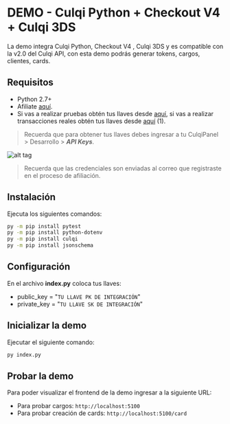 # DEMO - Culqi Python + Checkout V4 + Culqi 3DS


La demo integra Culqi Python, Checkout V4 , Culqi 3DS y es compatible con la v2.0 del Culqi API, con esta demo podrás generar tokens, cargos, clientes, cards.

## Requisitos

* Python 2.7+
* Afiliate [aquí](https://afiliate.culqi.com/).
* Si vas a realizar pruebas obtén tus llaves desde [aquí](https://integ-panel.culqi.com/#/registro), si vas a realizar transacciones reales obtén tus llaves desde [aquí](https://panel.culqi.com/#/registro) (1).

> Recuerda que para obtener tus llaves debes ingresar a tu CulqiPanel > Desarrollo > ***API Keys***.

![alt tag](http://i.imgur.com/NhE6mS9.png)

> Recuerda que las credenciales son enviadas al correo que registraste en el proceso de afiliación.

## Instalación

Ejecuta los siguientes comandos:

```bash
py -m pip install pytest
py -m pip install python-dotenv
py -m pip install culqi
py -m pip install jsonschema
```

## Configuración

En el archivo **index.py** coloca tus llaves:

- public_key = "`TU LLAVE PK DE INTEGRACIÓN`"
- private_key = "`TU LLAVE SK DE INTEGRACIÓN`"

## Inicializar la demo

Ejecutar el siguiente comando:

```bash
py index.py
```

## Probar la demo

Para poder visualizar el frontend de la demo ingresar a la siguiente URL:

- Para probar cargos: `http://localhost:5100`
- Para probar creación de cards: `http://localhost:5100/card`